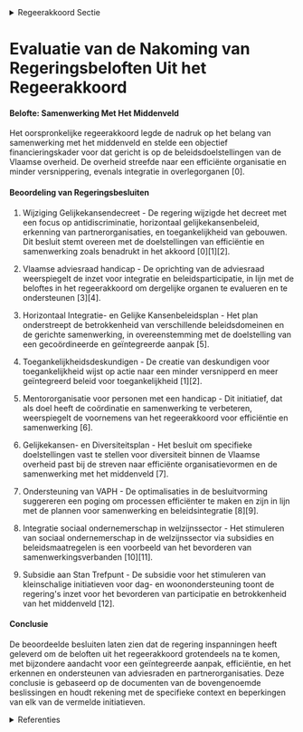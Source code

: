

<details>
        <summary>Regeerakkoord Sectie </summary>
        <p>3.2.1 Samenwerking met het middenveld Vandaag worden verschillende gelijkekansen-organisaties gefinancierd. Zij adviseren het gelijkekansenbeleid en voeren het mee uit. We erkennen ten volle het belang van samenwerking met het middenveld. We creëren een objectief financieringskader dat gericht is op de beleidsdoelstellingen van de Vlaamse overheid. Hierbij streven we naar een duidelijke taakafbakening, efficiënte organisatievormen en minder versnippering. Wat beleidsparticipatie betreft, zetten we volop in op integratie in overlegorganen die niet op basis van gender, seksuele diversiteit of handicap zijn georganiseerd. De pilootwerking van de Vlaamse advies-raad handicap, die werd opgericht naar aanleiding van het VN-verdrag voor rechten van personen met een handicap, wordt geëvalueerd. Op basis daarvan bekijken we de verdere organisatie en ondersteuning van deze adviesraad. </p>
        </details> 

# Evaluatie van de Nakoming van Regeringsbeloften Uit het Regeerakkoord

#### Belofte: Samenwerking Met Het Middenveld

Het oorspronkelijke regeerakkoord legde de nadruk op het belang van samenwerking met het middenveld en stelde een objectief financieringskader voor dat gericht is op de beleidsdoelstellingen van de Vlaamse overheid. De overheid streefde naar een efficiënte organisatie en minder versnippering, evenals integratie in overlegorganen \[0\].

#### Beoordeling van Regeringsbesluiten

1. Wijziging Gelijkekansendecreet - De regering wijzigde het decreet met een focus op antidiscriminatie, horizontaal gelijkekansenbeleid, erkenning van partnerorganisaties, en toegankelijkheid van gebouwen. Dit besluit stemt overeen met de doelstellingen van efficiëntie en samenwerking zoals benadrukt in het akkoord \[0\]\[1\]\[2\].

2. Vlaamse adviesraad handicap - De oprichting van de adviesraad weerspiegelt de inzet voor integratie en beleidsparticipatie, in lijn met de beloftes in het regeerakkoord om dergelijke organen te evalueren en te ondersteunen \[3\]\[4\].

3. Horizontaal Integratie- en Gelijke Kansenbeleidsplan - Het plan onderstreept de betrokkenheid van verschillende beleidsdomeinen en de gerichte samenwerking, in overeenstemming met de doelstelling van een gecoördineerde en geïntegreerde aanpak \[5\].

4. Toegankelijkheidsdeskundigen - De creatie van deskundigen voor toegankelijkheid wijst op actie naar een minder versnipperd en meer geïntegreerd beleid voor toegankelijkheid \[1\]\[2\].

5. Mentororganisatie voor personen met een handicap - Dit initiatief, dat als doel heeft de coördinatie en samenwerking te verbeteren, weerspiegelt de voornemens van het regeerakkoord voor efficiëntie en samenwerking \[6\].

6. Gelijkekansen- en Diversiteitsplan - Het besluit om specifieke doelstellingen vast te stellen voor diversiteit binnen de Vlaamse overheid past bij de streven naar efficiënte organisatievormen en de samenwerking met het middenveld \[7\].

7. Ondersteuning van VAPH - De optimalisaties in de besluitvorming suggereren een poging om processen efficiënter te maken en zijn in lijn met de plannen voor samenwerking en beleidsintegratie \[8\]\[9\].

8. Integratie sociaal ondernemerschap in welzijnssector - Het stimuleren van sociaal ondernemerschap in de welzijnssector via subsidies en beleidsmaatregelen is een voorbeeld van het bevorderen van samenwerkingsverbanden \[10\]\[11\].

9. Subsidie aan Stan Trefpunt - De subsidie voor het stimuleren van kleinschalige initiatieven voor dag- en woonondersteuning toont de regering's inzet voor het bevorderen van participatie en betrokkenheid van het middenveld \[12\].

#### Conclusie

De beoordeelde besluiten laten zien dat de regering inspanningen heeft geleverd om de beloften uit het regeerakkoord grotendeels na te komen, met bijzondere aandacht voor een geïntegreerde aanpak, efficiëntie, en het erkennen en ondersteunen van adviesraden en partnerorganisaties. Deze conclusie is gebaseerd op de documenten van de bovengenoemde beslissingen en houdt rekening met de specifieke context en beperkingen van elk van de vermelde initiatieven.

<details>
        <summary> Referenties</summary>
        **[\[0\]](https://beslissingenvlaamseregering.vlaanderen.be/?search=Wijziging%20Gelijkekansendecreet%20rond%20vier%20thema%27s%3A%20antidiscriminatiebeleid%2C%20horizontaal%20gelijkekansenbeleid%2C%20erkenning%20partnerorganisaties%20en%20toegankelijkheid%20gebouwen&dateOption=select&startDate=2023-10-06T08%3A00%3A00Z&endDate=2023-10-06T08%3A00%3A00Z)** : **(2023-10-06)** Wijziging Gelijkekansendecreet rond vier thema's: antidiscriminatiebeleid, horizontaal gelijkekansenbeleid, erkenning partnerorganisaties en toegankelijkheid gebouwen 

**[\[1\]](https://beslissingenvlaamseregering.vlaanderen.be/?search=Wijziging%20Gelijkekansendecreet%20rond%20vier%20thema%27s%3A%20antidiscriminatiebeleid%2C%20horizontaal%20gelijkekansenbeleid%2C%20erkenning%20partnerorganisaties%20en%20toegankelijkheid%20gebouwen&dateOption=select&startDate=2023-12-15T09%3A00%3A00Z&endDate=2023-12-15T09%3A00%3A00Z)** : **(2023-12-15)** Wijziging Gelijkekansendecreet rond vier thema's: antidiscriminatiebeleid, horizontaal gelijkekansenbeleid, erkenning partnerorganisaties en toegankelijkheid gebouwen 

**[\[2\]](https://beslissingenvlaamseregering.vlaanderen.be/?search=Wijziging%20gelijkekansendecreet%20rond%20vier%20thema%27s%3A%20antidiscriminatiebeleid%2C%20horizontaal%20gelijkekansenbeleid%2C%20erkenning%20partnerorganisaties%20en%20toegankelijkheid%20gebouwen&dateOption=select&startDate=2023-06-23T08%3A00%3A00Z&endDate=2023-06-23T08%3A00%3A00Z)** : **(2023-06-23)** Wijziging gelijkekansendecreet rond vier thema's: antidiscriminatiebeleid, horizontaal gelijkekansenbeleid, erkenning partnerorganisaties en toegankelijkheid gebouwen 

**[\[3\]](https://beslissingenvlaamseregering.vlaanderen.be/?search=Vlaamse%20advies-%20en%20beleidsparticipatieraad%20van%20personen%20met%20een%20handicap%3A%20erkenningsvoorwaarden%2C%20erkenningsprocedure%20en%20toezicht&dateOption=select&startDate=2021-12-17T09%3A00%3A00Z&endDate=2021-12-17T09%3A00%3A00Z)** : **(2021-12-17)** Vlaamse advies- en beleidsparticipatieraad van personen met een handicap: erkenningsvoorwaarden, erkenningsprocedure en toezicht 

**[\[4\]](https://beslissingenvlaamseregering.vlaanderen.be/?search=Vlaamse%20advies-%20en%20beleidsparticipatieraad%20van%20personen%20met%20een%20handicap%3A%20erkenningsvoorwaarden%2C%20erkenningsprocedure%20en%20toezicht&dateOption=select&startDate=2021-10-22T08%3A00%3A00Z&endDate=2021-10-22T08%3A00%3A00Z)** : **(2021-10-22)** Vlaamse advies- en beleidsparticipatieraad van personen met een handicap: erkenningsvoorwaarden, erkenningsprocedure en toezicht 

**[\[5\]](https://beslissingenvlaamseregering.vlaanderen.be/?search=Horizontaal%20Integratie-%20en%20Gelijke%20Kansenbeleidsplan%202020-2024%3A%20herverdelingsbesluit&dateOption=select&startDate=2020-10-23T08%3A00%3A00Z&endDate=2020-10-23T08%3A00%3A00Z)** : **(2020-10-23)** Horizontaal Integratie- en Gelijke Kansenbeleidsplan 2020-2024: herverdelingsbesluit 

**[\[6\]](https://beslissingenvlaamseregering.vlaanderen.be/?search=Verdeling%20opdrachten%20mentororganisatie%20voortraject%20personen%20met%20een%20handicap%3A%20wijzigingsbesluit&dateOption=select&startDate=2022-03-11T09%3A00%3A00Z&endDate=2022-03-11T09%3A00%3A00Z)** : **(2022-03-11)** Verdeling opdrachten mentororganisatie voortraject personen met een handicap: wijzigingsbesluit 

**[\[7\]](https://beslissingenvlaamseregering.vlaanderen.be/?search=Gelijkekansen-%20en%20Diversiteitsplan%202020&dateOption=select&startDate=2020-02-07T09%3A00%3A00Z&endDate=2020-02-07T09%3A00%3A00Z)** : **(2020-02-07)** Gelijkekansen- en Diversiteitsplan 2020 

**[\[8\]](https://beslissingenvlaamseregering.vlaanderen.be/?search=Ondersteuning%20van%20personen%20met%20een%20handicap%3A%20optimalisaties&dateOption=select&startDate=2020-02-21T09%3A00%3A00Z&endDate=2020-02-21T09%3A00%3A00Z)** : **(2020-02-21)** Ondersteuning van personen met een handicap: optimalisaties 

**[\[9\]](https://beslissingenvlaamseregering.vlaanderen.be/?search=Ondersteuning%20van%20personen%20met%20een%20handicap%3A%20optimalisaties&dateOption=select&startDate=2020-04-24T08%3A00%3A00Z&endDate=2020-04-24T08%3A00%3A00Z)** : **(2020-04-24)** Ondersteuning van personen met een handicap: optimalisaties 

**[\[10\]](https://beslissingenvlaamseregering.vlaanderen.be/?search=Sociaal%20ondernemerschap%20in%20de%20welzijnssector%3A%20groeipad&dateOption=select&startDate=2020-03-06T09%3A00%3A00Z&endDate=2020-03-06T09%3A00%3A00Z)** : **(2020-03-06)** Sociaal ondernemerschap in de welzijnssector: groeipad 

**[\[11\]](https://beslissingenvlaamseregering.vlaanderen.be/?search=Regels%20toekenning%20werkingssubsidies%20Vlaams-Brusselse%20partnerorganisaties%20in%20het%20kader%20van%20het%20Brusselbeleid&dateOption=select&startDate=2023-03-10T09%3A00%3A00Z&endDate=2023-03-10T09%3A00%3A00Z)** : **(2023-03-10)** Regels toekenning werkingssubsidies Vlaams-Brusselse partnerorganisaties in het kader van het Brusselbeleid 

**[\[12\]](https://beslissingenvlaamseregering.vlaanderen.be/?search=Subsidie%20Stan%20Trefpunt%20verstandelijke%20handicap%20vzw&dateOption=select&startDate=2022-12-09T09%3A00%3A00Z&endDate=2022-12-09T09%3A00%3A00Z)** : **(2022-12-09)** Subsidie Stan Trefpunt verstandelijke handicap vzw 
        </details> 

